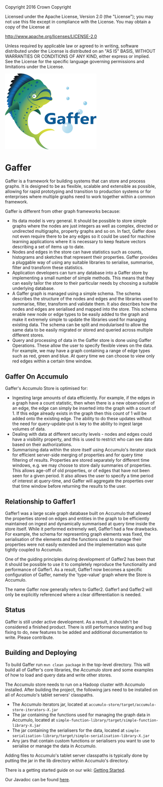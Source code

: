 Copyright 2016 Crown Copyright

Licensed under the Apache License, Version 2.0 (the "License");
you may not use this file except in compliance with the License.
You may obtain a copy of the License at

  http://www.apache.org/licenses/LICENSE-2.0

Unless required by applicable law or agreed to in writing, software
distributed under the License is distributed on an "AS IS" BASIS,
WITHOUT WARRANTIES OR CONDITIONS OF ANY KIND, either express or implied.
See the License for the specific language governing permissions and
limitations under the License.

<img src="logos/logoWithText.png" width="300">

Gaffer
======

Gaffer is a framework for building systems that can store and process graphs. It is designed to be as flexible, scalable and extensible as possible,
allowing for rapid prototyping and transition to production systems or for enterprises where multiple graphs need to work together within a common framework.

Gaffer is different from other graph frameworks because:

 - Its data model is very general. It should be possible to store simple graphs where the nodes are just integers as well as complex, directed or undirected multigraphs,
 property graphs and so on. In fact, Gaffer does not even require there to be any edges so it could be used for machine learning applications where it is necessary to
 keep feature vectors describing a set of items up to date.
 - Nodes and edges in the store can have statistics such as counts, histograms and sketches that represent their properties.
Gaffer provides a pluggable way of using any suitable libraries to serialise, summarise, filter and transform these statistics.
 - Application developers can turn any database into a Gaffer store by implementing a small number of simple methods. This means that they can easily tailor the store to their particular needs by choosing a suitable underlying database.
 - A Gaffer graph is managed using a simple schema. The schema describes the structure of the nodes and edges and the libraries used to summarise, filter,
 transform and validate them. It also describes how the nodes and edges are serialised and mapped into the store. This schema enable new node or edge types to be
 easily added to the graph and make it extremely simple to update the libraries used for managing existing data. The schema can be split and modularised to allow the same data
 to be easily migrated or stored and queried across multiple different stores.
 - Query and processing of data in the Gaffer store is done using Gaffer Operations. These allow the user to specify flexible views on the data. For example, we may
 have a graph containing a range of edge types such as red, green and blue. At query time we can choose to view only red edges within a certain time window.

Gaffer On Accumulo
------------------

Gaffer's Accumulo Store is optimised for:

 - Ingesting large amounts of data efficiently. For example, if the edges in a graph have a count statistic, then when there is a new
observation of an edge, the edge can simply be inserted into the graph with a count of 1. If this
edge already exists in the graph then this count of 1 will be added onto the existing edge. The ability to
do these updates without the need for query-update-put is key to the ability to ingest large volumes
of data.
 - Dealing with data at different security levels - nodes and edges could have a visibility property, and this is used to restrict who can
see data based on their authorizations.
 - Summarising data within the store itself using Accumulo's iterator stack for efficient server-side merging of properties and for query time filtering of results.
Properties are stored separately
for different time windows, e.g. we may choose to store daily summaries of properties. This allows age-off
of old properties, or of edges that have not been seen for a given period. It also allows the user
to specify a time period of interest at query-time, and Gaffer will aggregate the properties over
that time window before returning the results to the user.

Relationship to Gaffer1
-----------------------

Gaffer1 was a large scale graph database built on Accumulo that allowed the properties stored on edges and entities in the graph to be efficiently maintained on ingest
and dynamically summarised at query time inside the store itself. While it performed extremely well, Gaffer1 had a few drawbacks. For example, the schema for
representing graph elements was fixed, the serialisation of the elements and the functions used to manage their properties were not easily extended and the implementation
was quite tightly coupled to Accumulo.

One of the guiding principles during development of Gaffer2 has been that it should be possible to use it to completely reproduce the functionality and performance of Gaffer1.
As a result, Gaffer1 now becomes a specific configuration of Gaffer, namely the 'type-value' graph where the Store is Accumulo.

The name Gaffer now generally refers to Gaffer2. Gaffer1 and Gaffer2 will only be explicitly referenced where a clear differentiation is needed.

Status
------

Gaffer is still under active development. As a result, it shouldn't be considered a finished product. There is still performance testing and bug fixing to do, new features
to be added and additional documentation to write. Please contribute.

Building and Deploying
----------------------

To build Gaffer run `mvn clean package` in the top-level directory. This will build all of Gaffer's core libraries, the Accumulo store and some examples of how to load and query data and write other stores.

The Accumulo store needs to run on a Hadoop cluster with Accumulo installed. After building the project, the following jars need to be installed on all of Accumulo's tablet servers' classpaths.

 - The Accumulo iterators jar, located at `accumulo-store/target/accumulo-store-iterators-X.jar`
 - The jar containing the functions used for managing the graph data in Accumulo, located at `simple-function-library/target/simple-function-library-X.jar`
 - The jar containing the serialisers for the data, located at `simple-serialisation-library/target/simple-serialisation-library-X.jar`
 - Any jars that contain custom functions or serialisers you want to use to serialise or manage the data in Accumulo.

Adding files to Accumulo's tablet server classpaths is typically done by putting the jar in the lib directory within Accumulo's directory.

There is a getting started guide on our wiki: [Getting Started](https://github.com/gchq/Gaffer/wiki/Getting-Started).

Our Javadoc can be found [here](http://governmentcommunicationsheadquarters.github.io/Gaffer/).
